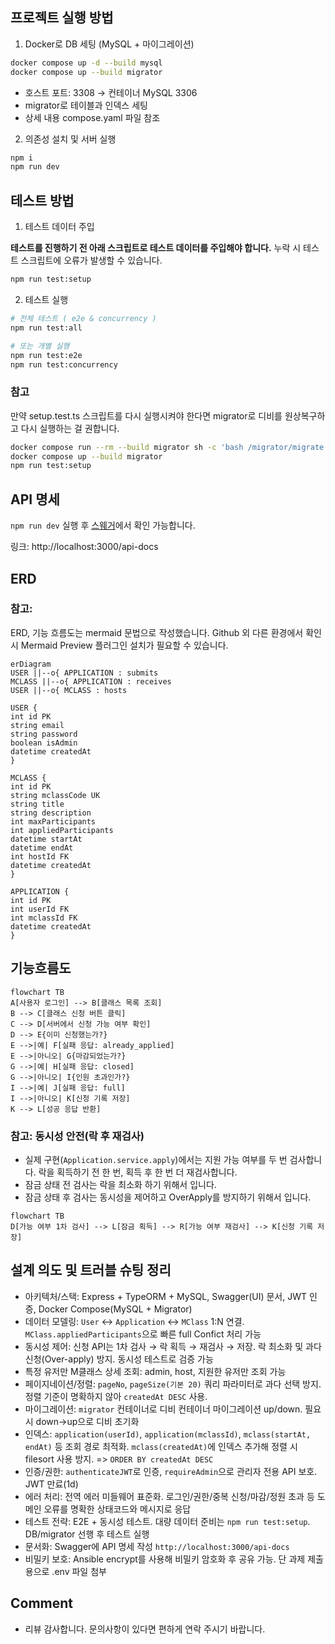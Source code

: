 ## 프로젝트 실행 방법

1. Docker로 DB 세팅 (MySQL + 마이그레이션)

```bash
docker compose up -d --build mysql
docker compose up --build migrator
```

- 호스트 포트: 3308 → 컨테이너 MySQL 3306
- migrator로 테이블과 인덱스 세팅
- 상세 내용 compose.yaml 파일 참조

2. 의존성 설치 및 서버 실행

```bash
npm i
npm run dev
```

## 테스트 방법

1. 테스트 데이터 주입

**테스트를 진행하기 전 아래 스크립트로 테스트 데이터를 주입해야 합니다.**
누락 시 테스트 스크립트에 오류가 발생할 수 있습니다.

```bash
npm run test:setup
```

2. 테스트 실행

```bash
# 전체 테스트 ( e2e & concurrency )
npm run test:all

# 또는 개별 실행
npm run test:e2e
npm run test:concurrency
```

### 참고

만약 setup.test.ts 스크립트를 다시 실행시켜야 한다면 migrator로 디비를 원상복구하고 다시 실행하는 걸 권합니다.

```bash
docker compose run --rm --build migrator sh -c 'bash /migrator/migrate.sh "$DB_HOST" "$DB_PORT" "$DB_NAME" "$DB_USERNAME" /run/secrets/mysql_user_password down'
docker compose up --build migrator
npm run test:setup
```

## API 명세

`npm run dev` 실행 후 [스웨거](http://localhost:3000/api-docs)에서 확인 가능합니다.

링크: http://localhost:3000/api-docs

## ERD

### 참고:

ERD, 기능 흐름도는 mermaid 문법으로 작성했습니다.
Github 외 다른 환경에서 확인 시 Mermaid Preview 플러그인 설치가 필요할 수 있습니다.

```mermaid
erDiagram
USER ||--o{ APPLICATION : submits
MCLASS ||--o{ APPLICATION : receives
USER ||--o{ MCLASS : hosts

USER {
int id PK
string email
string password
boolean isAdmin
datetime createdAt
}

MCLASS {
int id PK
string mclassCode UK
string title
string description
int maxParticipants
int appliedParticipants
datetime startAt
datetime endAt
int hostId FK
datetime createdAt
}

APPLICATION {
int id PK
int userId FK
int mclassId FK
datetime createdAt
}

```

## 기능흐름도

```mermaid
flowchart TB
A[사용자 로그인] --> B[클래스 목록 조회]
B --> C[클래스 신청 버튼 클릭]
C --> D[서버에서 신청 가능 여부 확인]
D --> E{이미 신청했는가?}
E -->|예| F[실패 응답: already_applied]
E -->|아니오| G{마감되었는가?}
G -->|예| H[실패 응답: closed]
G -->|아니오| I{인원 초과인가?}
I -->|예| J[실패 응답: full]
I -->|아니오| K[신청 기록 저장]
K --> L[성공 응답 반환]

```

### 참고: 동시성 안전(락 후 재검사)

- 실제 구현(`Application.service.apply`)에서는 지원 가능 여부를 두 번 검사합니다. 락을 획득하기 전 한 번, 획득 후 한 번 더 재검사합니다.
- 잠금 상태 전 검사는 락을 최소화 하기 위해서 입니다.
- 잠금 상태 후 검사는 동시성을 제어하고 OverApply를 방지하기 위해서 입니다.

```mermaid
flowchart TB
D[가능 여부 1차 검사] --> L[잠금 획득] --> R[가능 여부 재검사] --> K[신청 기록 저장]
```

## 설계 의도 및 트러블 슈팅 정리

- 아키텍처/스택: Express + TypeORM + MySQL, Swagger(UI) 문서, JWT 인증, Docker Compose(MySQL + Migrator)
- 데이터 모델링: `User` ↔ `Application` ↔ `MClass` 1:N 연결. `MClass.appliedParticipants`으로 빠른 full Confict 처리 가능
- 동시성 제어: 신청 API는 1차 검사 → 락 획득 → 재검사 → 저장. 락 최소화 및 과다 신청(Over-apply) 방지. 동시성 테스트로 검증 가능
- 특정 유저만 M클래스 상세 조회: admin, host, 지원한 유저만 조회 가능
- 페이지네이션/정렬: `pageNo`, `pageSize(기본 20)` 쿼리 파라미터로 과다 선택 방지. 정렬 기준이 명확하지 않아 `createdAt DESC` 사용.
- 마이그레이션: `migrator` 컨테이너로 디비 컨테이너 마이그레이션 up/down. 필요 시 down→up으로 디비 초기화
- 인덱스: `application(userId)`, `application(mclassId)`, `mclass(startAt, endAt)` 등 조회 경로 최적화. `mclass(createdAt)`에 인덱스 추가해 정렬 시 filesort 사용 방지. => `ORDER BY createdAt DESC`
- 인증/권한: `authenticateJWT`로 인증, `requireAdmin`으로 관리자 전용 API 보호. JWT 만료(1d)
- 에러 처리: 전역 에러 미들웨어 표준화. 로그인/권한/중복 신청/마감/정원 초과 등 도메인 오류를 명확한 상태코드와 메시지로 응답
- 테스트 전략: E2E + 동시성 테스트. 대량 데이터 준비는 `npm run test:setup`. DB/migrator 선행 후 테스트 실행
- 문서화: Swagger에 API 명세 작성 `http://localhost:3000/api-docs`
- 비밀키 보호: Ansible encrypt를 사용해 비밀키 암호화 후 공유 가능. 단 과제 제출용으로 .env 파일 첨부

## Comment

- 리뷰 감사합니다. 문의사항이 있다면 편하게 연락 주시기 바랍니다.
